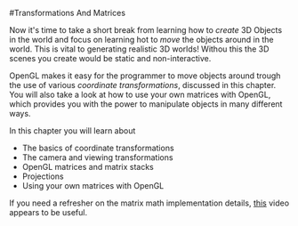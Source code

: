 #Transformations And Matrices

Now it's time to take a short break from learning how to _create_ 3D Objects in the world and focus on learning hot to _move_ the objects around in the world. This is vital to generating realistic 3D worlds! Withou this the 3D scenes you create would be static and non-interactive. 

OpenGL makes it easy for the programmer to move objects around trough the use of various _coordinate transformations_, discussed in this chapter. You will also take a look at how to use your own matrices with OpenGL, which provides you with the power to manipulate objects in many different ways.

In this chapter you will learn about
* The basics of coordinate transformations
* The camera and viewing transformations
* OpenGL matrices and matrix stacks
* Projections
* Using your own matrices with OpenGL

If you need a refresher on the matrix math implementation details, [this](https://www.youtube.com/watch?v=V6sJpjYzfaQ) video appears to be useful.